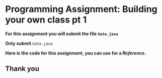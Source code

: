 # Programming Assignment: Building your own class pt 1

**For this assignment you will submit the file ```Gate.java```** 

**Only submit** ``` Gate.java ```
 
**Here is the code for this assignment, you can use for a _Reference_.**


## Thank you

